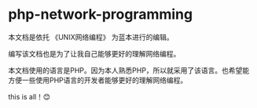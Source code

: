 # php-network-programming

本文档是依托 《UNIX网络编程》 为蓝本进行的编辑。

编写该文档也是为了让我自己能够更好的理解网络编程。

本文档使用的语言是PHP。因为本人熟悉PHP，所以就采用了该语言。也希望能方便一些使用PHP语言的开发者能够更好的理解网络编程。

this is all！😊